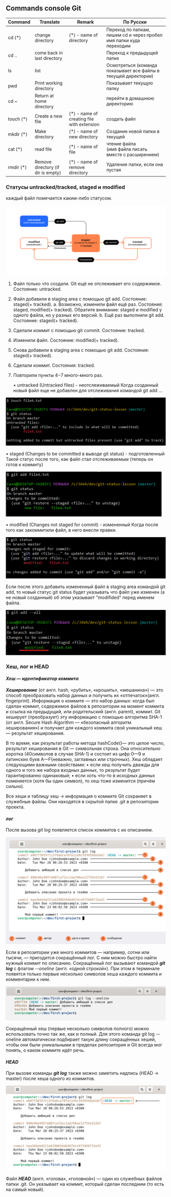 ## **Commands console Git**

| **Command** | **Translate**                      | **Remark**                                 | **По Русски**                                                       |
|-------------|------------------------------------|--------------------------------------------|---------------------------------------------------------------------|
| cd (*)      | change directory                   | (*) - name of directory                    | Переход по папкам, пишем cd и через пробел имя папки куда переходим |
| cd ..       | come back in last directory        |                                            | Переход к предыдущей папке                                          |
| ls          | list                               |                                            | Осмотреться (команда показывает все файлы в текущей директории)     |
| pwd         | Print working directory            |                                            | Показывает текущую папку                                            |
| cd ~        | Return at home directory           |                                            | перейти в домашнюю директорию                                      |
| touch (*)   | Create a new file                  | (*) - name of creating file with extension | создать файл                                                        |
| mkdir (*)   | Make directory                     | (*) - name of new directory                | Создание новой папки в текущей                                      |
| cat (*)     | read file                          | (*) - name of file                         | чтение файла <br/>(имя файла писать вместе с расширением)           |
| rmdir (*)   | Remove directory (if dir is empty) | (*) - name of remove directory             | Удаление папки, если она пустая                                     |
        

			

### Статусы untracked/tracked, staged и modified

каждый файл помечается каким-либо статусом.

![img.png](img.png)

1. Файл только что создали. Git ещё не отслеживает его содержимое. Состояние: untracked.
2. Файл добавили в staging area с помощью git add. Состояние: staged(+ tracked).
a. Возможно, изменили файл ещё раз. Состояния: staged, modified(+ tracked). 
Обратите внимание: staged и modified у одного файла, но у разных его версий.
b. Ещё раз выполнили git add. Состояние: staged(+ tracked).
3. Сделали коммит с помощью git commit. Состояние: tracked.
4. Изменили файл. Состояние: modified(+ tracked).
5. Снова добавили в staging area с помощью git add. Состояния: staged(+ tracked).
6. Сделали коммит. Состояния: tracked.
7. Повторили пункты 4−7 много-много раз.


   • untracked (Untracked files) - неотслеживаемый 
Когда созданный новый файл еще не добавлен для отслеживания командой git add …

![img_1.png](img_1.png)

• staged (Changes to be committed в выводе git status) - подготовленный
Такой статус после того, как файл стал отслеживаемым (теперь он готов к коммиту)

![img_2.png](img_2.png)

• modified (Changes not staged for commit) - измененный
Когда после того как закоммитили файл, в него внесли правки.

![img_3.png](img_3.png)

Если после этого добавить измененный файл в staging area командой git add, 
то новый статус git status будет указывать что файл уже изменен (а не новый созданный) 
об этом указывает "modifided" перед именем файла.

![img_4.png](img_4.png)



### Хеш, лог и HEAD

#### _Хеш — идентификатор коммита_

_**Хеширование**_ (от англ. hash, «рубить», «крошить», «мешанина») — это способ преобразовать набор данных 
и получить их «отпечаток»(англ. fingerprint).
Информация о коммите — это набор данных: 
когда был сделан коммит, содержимое файлов в репозитории на момент коммита и ссылка на предыдущий, или родительский (англ. parent), коммит. 
Git хеширует (преобразует) эту информацию с помощью алгоритма SHA-1 
(от англ. Secure Hash Algorithm — «безопасный алгоритм хеширования») 
и получает для каждого коммита свой уникальный хеш — результат хеширования.

В то время, как результат работы метода hashCode()— это целое число, результат хеширования в Git — символьная строка. Она относительно коротка (40символов в случае SHA-1) и состоит из цифр 0—9 и латинских букв A—F(неважно, заглавных или строчных). Хеш обладает следующими важными свойствами:
• если хеш получить дважды для одного и того же набора входных данных, то результат будет гарантированно одинаковый;
• если хоть что-то в исходных данных поменяется (хотя бы один символ), то хеш тоже изменится (причём сильно).

Все хеши и таблицу хеш → информация о коммите Git сохраняет в служебные файлы.
Они находятся в скрытой папке .git в репозитории проекта.

#### _**лог**_

После вызова _git log_ появляется список коммитов с их описанием.

![img_5.png](img_5.png)

Если в репозитории уже много коммитов — например, сотни или тысячи, — пригодится сокращённый лог. С ним можно быстро найти нужный коммит по описанию.
Сокращённый лог вызывают командой _**git log**_ с флагом _--oneline_ (англ. «одной строкой»). При этом в терминале появятся только первые несколько символов хеша каждого коммита и комментарии к ним.

![img_6.png](img_6.png)

Сокращённый хеш (первые несколько символов полного) можно использовать точно так же, как и полный. Для этого команда git log --oneline автоматически подбирает такую длину сокращённых хешей, чтобы они были уникальными в пределах репозитория и Git всегда мог понять, о каком коммите идёт речь.



#### _**HEAD**_
При вызове команды _**git log**_  также можно заметить надпись (HEAD -> master) после хеша одного из коммитов.

![img_7.png](img_7.png)

Файл _**HEAD**_ (англ. «голова», «головной») — один из служебных файлов папки .git. Он указывает на коммит, который сделан последним (то есть на самый новый).

